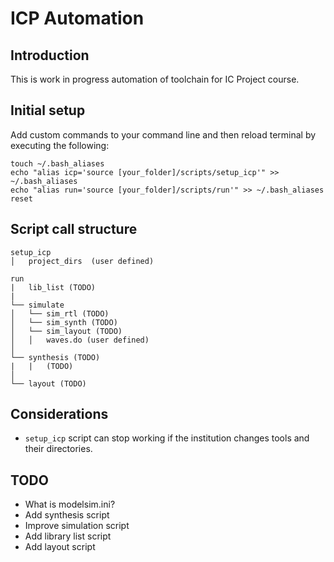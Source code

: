 # ICP Automation
## Introduction
This is work in progress automation of toolchain for IC Project course.

## Initial setup
Add custom commands to your command line and then reload terminal by executing the following:
```
touch ~/.bash_aliases
echo "alias icp='source [your_folder]/scripts/setup_icp'" >> ~/.bash_aliases
echo "alias run='source [your_folder]/scripts/run'" >> ~/.bash_aliases
reset
```

## Script call structure
```
setup_icp
│   project_dirs  (user defined)

run
|   lib_list (TODO)
|
└── simulate
│   └── sim_rtl (TODO)
│   └── sim_synth (TODO)
│   └── sim_layout (TODO)
│   │   waves.do (user defined)
│
└── synthesis (TODO)
|   |   (TODO)
│    
└── layout (TODO)
```

## Considerations
* `setup_icp` script can stop working if the institution changes tools and their directories.


## TODO
* What is modelsim.ini?
* Add synthesis script
* Improve simulation script
* Add library list script
* Add layout script
